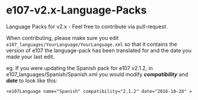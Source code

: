 # e107-v2.x-Language-Packs
Language Packs for v2.x - Feel free to contribute via pull-request. 

When contributing, please make sure you edit `e107_languages/YourLanguage/YourLanguage.xml` so that it contains the version of e107 the language-pack has been translated for and the date you made your last edit. 

eg. If you were updating the Spanish pack for e107 v2.1.2, in e107_languages/Spanish/Spanish.xml you would modify ***compatibility*** and ***date*** to look like this: 

`<e107Language name="Spanish" compatibility="2.1.2" date="2016-10-28" >`
